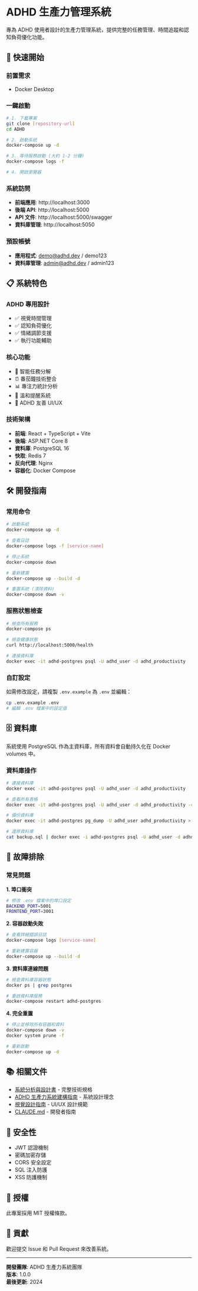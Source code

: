 # ADHD 生產力管理系統

專為 ADHD 使用者設計的生產力管理系統，提供完整的任務管理、時間追蹤和認知負荷優化功能。

## 🚀 快速開始

### 前置需求
- Docker Desktop

### 一鍵啟動
```bash
# 1. 下載專案
git clone [repository-url]
cd ADHD

# 2. 啟動系統
docker-compose up -d

# 3. 等待服務啟動 (大約 1-2 分鐘)
docker-compose logs -f

# 4. 開啟瀏覽器
```

### 系統訪問
- **前端應用**: http://localhost:3000
- **後端 API**: http://localhost:5000
- **API 文件**: http://localhost:5000/swagger
- **資料庫管理**: http://localhost:5050

### 預設帳號
- **應用程式**: demo@adhd.dev / demo123
- **資料庫管理**: admin@adhd.dev / admin123

## 📋 系統特色

### ADHD 專用設計
- ✅ 視覺時間管理
- ✅ 認知負荷優化
- ✅ 情緒調節支援
- ✅ 執行功能輔助

### 核心功能
- 🎯 智能任務分解
- ⏰ 番茄鐘技術整合
- 📊 專注力統計分析
- 🔔 溫和提醒系統
- 🎨 ADHD 友善 UI/UX

### 技術架構
- **前端**: React + TypeScript + Vite
- **後端**: ASP.NET Core 8
- **資料庫**: PostgreSQL 16
- **快取**: Redis 7
- **反向代理**: Nginx
- **容器化**: Docker Compose

## 🛠️ 開發指南

### 常用命令
```bash
# 啟動系統
docker-compose up -d

# 查看日誌
docker-compose logs -f [service-name]

# 停止系統
docker-compose down

# 重新建置
docker-compose up --build -d

# 重置系統 (清除資料)
docker-compose down -v
```

### 服務狀態檢查
```bash
# 檢查所有服務
docker-compose ps

# 檢查健康狀態
curl http://localhost:5000/health

# 連接資料庫
docker exec -it adhd-postgres psql -U adhd_user -d adhd_productivity
```

### 自訂設定
如需修改設定，請複製 `.env.example` 為 `.env` 並編輯：
```bash
cp .env.example .env
# 編輯 .env 檔案中的設定值
```

## 🗄️ 資料庫

系統使用 PostgreSQL 作為主資料庫，所有資料會自動持久化在 Docker volumes 中。

### 資料庫操作
```bash
# 連接資料庫
docker exec -it adhd-postgres psql -U adhd_user -d adhd_productivity

# 查看所有表格
docker exec -it adhd-postgres psql -U adhd_user -d adhd_productivity -c "\dt"

# 備份資料庫
docker exec -it adhd-postgres pg_dump -U adhd_user adhd_productivity > backup.sql

# 還原資料庫
cat backup.sql | docker exec -i adhd-postgres psql -U adhd_user -d adhd_productivity
```

## 🔧 故障排除

### 常見問題

**1. 埠口衝突**
```bash
# 修改 .env 檔案中的埠口設定
BACKEND_PORT=5001
FRONTEND_PORT=3001
```

**2. 容器啟動失敗**
```bash
# 查看詳細錯誤日誌
docker-compose logs [service-name]

# 重新建置容器
docker-compose up --build -d
```

**3. 資料庫連線問題**
```bash
# 檢查資料庫容器狀態
docker ps | grep postgres

# 重啟資料庫服務
docker-compose restart adhd-postgres
```

**4. 完全重置**
```bash
# 停止並移除所有容器和資料
docker-compose down -v
docker system prune -f

# 重新啟動
docker-compose up -d
```

## 📚 相關文件

- [系統分析與設計書](./系統分析與設計書.md) - 完整技術規格
- [ADHD 生產力系統建構指南](./ADHD%20生產力系統建構指南_.md) - 系統設計理念
- [視覺設計指南](./視覺設計指南.md) - UI/UX 設計規範
- [CLAUDE.md](./CLAUDE.md) - 開發者指南

## 🔐 安全性

- JWT 認證機制
- 密碼加密存儲
- CORS 安全設定
- SQL 注入防護
- XSS 防護機制

## 📄 授權

此專案採用 MIT 授權條款。

## 🤝 貢獻

歡迎提交 Issue 和 Pull Request 來改善系統。

---

**開發團隊**: ADHD 生產力系統團隊  
**版本**: 1.0.0  
**最後更新**: 2024
